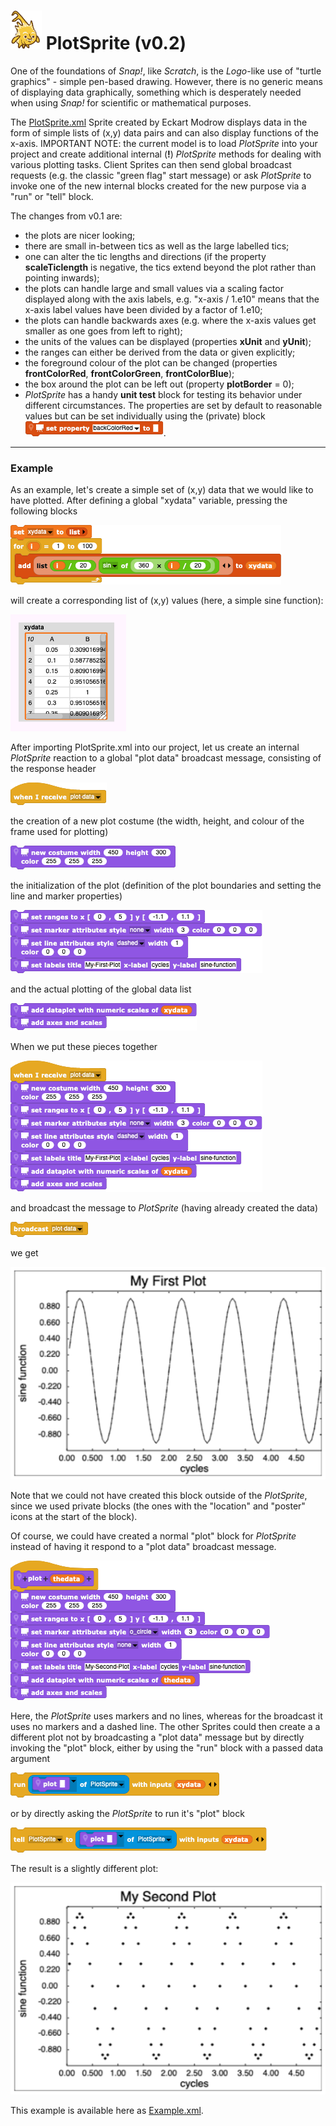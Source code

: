 # <img alt="scientific-snap-icon" src="../images/einstein_snap.png" width="50"/> PlotSprite (v0.2)

One of the foundations of *Snap!*, like *Scratch*, is the *Logo*-like use of "turtle graphics" - simple pen-based drawing.  However, there is no generic means of displaying data graphically, something which is desperately needed when using *Snap!* for scientific or mathematical purposes.

The [PlotSprite.xml](./PlotSprite.xml) Sprite created by Eckart Modrow displays data in the form of simple lists of (x,y) data pairs and can also display functions of the x-axis.  IMPORTANT NOTE: the current model is to load *PlotSprite* into your project and create additional internal (**!**) *PlotSprite* methods for dealing with various plotting tasks.  Client Sprites can then send global broadcast requests (e.g. the classic "green flag" start message) or ask *PlotSprite* to invoke one of the new internal blocks created for the new purpose via a "run" or "tell" block.

The changes from v0.1 are:
- the plots are nicer looking;
- there are small in-between tics as well as the large labelled tics;
- one can alter the tic lengths and directions (if the property **scaleTiclength** is negative, the tics extend beyond the plot rather than pointing inwards);
- the plots can handle large and small values via a scaling factor displayed along with the axis labels, e.g. "x-axis / 1.e10" means that the x-axis label values have been divided by a factor of 1.e10;
- the plots can handle backwards axes (e.g. where the x-axis values get smaller as one goes from left to right);
- the units of the values can be displayed (properties **xUnit** and **yUnit**);
- the ranges can either be derived from the data or given explicitly;
- the foreground colour of the plot can be changed (properties **frontColorRed**, **frontColorGreen**, **frontColorBlue**);
- the box around the plot can be left out (property **plotBorder** = 0);
- *PlotSprite* has a handy **unit test** block for testing its behavior under different circumstances. 
The properties are set by default to reasonable values but can be set individually using the
(private) block ![set property](./images/set_property.png).
 

---

### Example

As an example, let's create a simple set of (x,y) data that we would like to have plotted. After defining a global "xydata" variable, pressing the following blocks

![block that creates data](./images/create_data.png)

will create a corresponding list of (x,y) values (here, a simple sine function):

![created sine function data](./images/created_data.png)

After importing PlotSprite.xml into our project, let us create an internal *PlotSprite* reaction to a global "plot data" broadcast message, consisting of the response header

![respond to plot data message](./images/when_I_receive_plot_data.png)

the creation of a new plot costume (the width, height, and colour of the frame used for plotting)

![create a plot costume](./images/new_costume.png)

the initialization of the plot (definition of the plot boundaries and setting the line and marker properties)

![plot initialization](./images/plot_properties.png)

and the actual plotting of the global data list

![create plot of data](./images/create_plot.png)

When we put these pieces together

![final plot data block](./images/plot_data_block.png)

and broadcast the message to *PlotSprite* (having already created the data)

![broadcast a plot data message](./images/broadcast_plot_data.png)

we get

![line plot of data](./images/line_plot.png)

Note that we could not have created this block outside of the *PlotSprite*, since we used private blocks (the ones with the "location" and "poster" icons at the start of the block).

Of course, we could have created a normal "plot" block for *PlotSprite* instead of having it respond to a "plot data" broadcast message.

![a plot block](./images/plot_block.png)

Here, the *PlotSprite* uses markers and no lines, whereas for the broadcast it uses no markers and a dashed line.  The other Sprites could then create a a different plot not by broadcasting a "plot data" message but by directly invoking the "plot" block, either by using the "run" block with a passed data argument

![run the plot block](./images/run_plot.png)

or by directly asking the *PlotSprite* to run it's "plot" block

![tell the PlotSprite to run the plot block](./images/tell_run_plot.png)

The result is a slightly different plot:

![marker plot of data](./images/marker_plot.png)

This example is available here as [Example.xml](./Example.xml).

